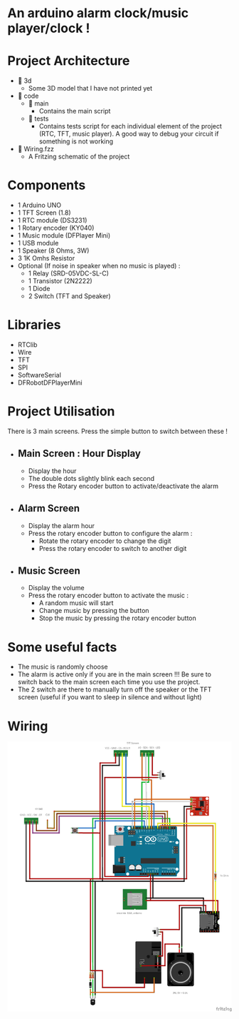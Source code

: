 # An arduino alarm clock/music player/clock !
# Project Architecture
- 📁 3d
    - Some 3D model that I have not printed yet
- 📁 code
    - 📁 main
        - Contains the main script
    - 📁 tests
        - Contains tests script for each individual element of the project (RTC, TFT, music player). A good way to debug your circuit if something is not working  
- 📄 Wiring.fzz
    - A Fritzing schematic of the project

# Components
- 1 Arduino UNO
- 1 TFT Screen (1.8) 
- 1 RTC module (DS3231)
- 1 Rotary encoder (KY040)
- 1 Music module (DFPlayer Mini)
- 1 USB module
- 1 Speaker (8 Ohms, 3W)
- 3 1K Omhs Resistor
- Optional (If noise in speaker when no music is played) :
    - 1 Relay (SRD-05VDC-SL-C)
    - 1 Transistor (2N2222)
    - 1 Diode
    - 2 Switch (TFT and Speaker)

# Libraries
- RTClib
- Wire
- TFT
- SPI
- SoftwareSerial
- DFRobotDFPlayerMini


# Project Utilisation
There is 3 main screens. Press the simple button to switch between these !
- ## Main Screen : Hour Display
    - Display the hour
    - The double dots slightly blink each second
    - Press the Rotary encoder button to activate/deactivate the alarm
- ## Alarm Screen
    - Display the alarm hour
    - Press the rotary encoder button to configure the alarm : 
        - Rotate the rotary encoder to change the digit
        - Press the rotary encoder to switch to another digit
- ## Music Screen
    - Display the volume
    - Press the rotary encoder button to activate the music :
        - A random music will start
        - Change music by pressing the button
        - Stop the music by pressing the rotary encoder button


# Some useful facts
- The music is randomly choose
- The alarm is active only if you are in the main screen !!! Be sure to switch back to the main screen each time you use the project.
- The 2 switch are there to manually turn off the speaker or the TFT screen (useful if you want to sleep in silence and without light)

# Wiring
![Wiring](wiring.PNG)
